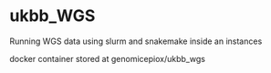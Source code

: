 # ukbb_WGS
Running WGS data using slurm and snakemake inside an instances

docker container stored at genomicepiox/ukbb_wgs 
